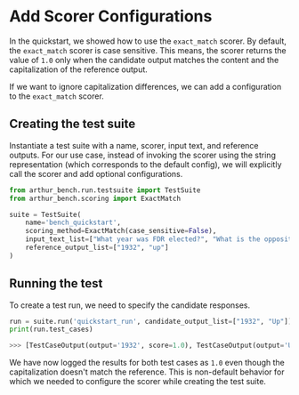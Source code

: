 # Add Scorer Configurations

In the quickstart, we showed how to use the `exact_match` scorer. By default, the `exact_match` scorer is case sensitive. This means, the scorer returns the value of `1.0` only when the candidate output matches the content and the capitalization of the reference output. 

If we want to ignore capitalization differences, we can add a configuration to the `exact_match` scorer.

## Creating the test suite

Instantiate a test suite with a name, scorer, input text, and reference outputs. For our use case, instead of invoking the scorer using the string representation (which corresponds to the default config), we will explicitly call the scorer and add optional configurations. 

```python
from arthur_bench.run.testsuite import TestSuite
from arthur_bench.scoring import ExactMatch

suite = TestSuite(
    name='bench_quickstart', 
    scoring_method=ExactMatch(case_sensitive=False),
    input_text_list=["What year was FDR elected?", "What is the opposite of down?"], 
    reference_output_list=["1932", "up"]
)
```

## Running the test

To create a test run, we need to specify the candidate responses.

```python
run = suite.run('quickstart_run', candidate_output_list=["1932", "Up"])
print(run.test_cases)
```

```python
>>> [TestCaseOutput(output='1932', score=1.0), TestCaseOutput(output='Up', score=1.0)] 
```

We have now logged the results for both test cases as `1.0` even though the capitalization doesn't match the reference. This is non-default behavior for which we needed to configure the scorer while creating the test suite.



